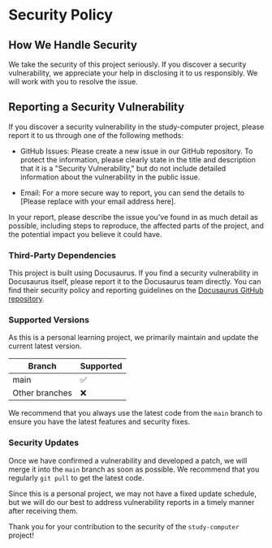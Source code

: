 # Security Policy

## How We Handle Security

We take the security of this project seriously. If you discover a security vulnerability, we appreciate your help in disclosing it to us responsibly. We will work with you to resolve the issue.

## Reporting a Security Vulnerability

If you discover a security vulnerability in the study-computer project, please report it to us through one of the following methods:

- GitHub Issues: Please create a new issue in our GitHub repository. To protect the information, please clearly state in the title and description that it is a "Security Vulnerability," but do not include detailed information about the vulnerability in the public issue.

- Email: For a more secure way to report, you can send the details to [Please replace with your email address here].

In your report, please describe the issue you've found in as much detail as possible, including steps to reproduce, the affected parts of the project, and the potential impact you believe it could have.

### Third-Party Dependencies

This project is built using Docusaurus. If you find a security vulnerability in Docusaurus itself, please report it to the Docusaurus team directly. You can find their security policy and reporting guidelines on the [Docusaurus GitHub repository](https://github.com/facebook/docusaurus).

### Supported Versions

As this is a personal learning project, we primarily maintain and update the current latest version.

|Branch|Supported|
|------|----------|
|main  |:white_check_mark:     |
|Other branches|:x:|

We recommend that you always use the latest code from the `main` branch to ensure you have the latest features and security fixes.

### Security Updates

Once we have confirmed a vulnerability and developed a patch, we will merge it into the `main` branch as soon as possible. We recommend that you regularly `git pull` to get the latest code.

Since this is a personal project, we may not have a fixed update schedule, but we will do our best to address vulnerability reports in a timely manner after receiving them.

Thank you for your contribution to the security of the `study-computer` project!

